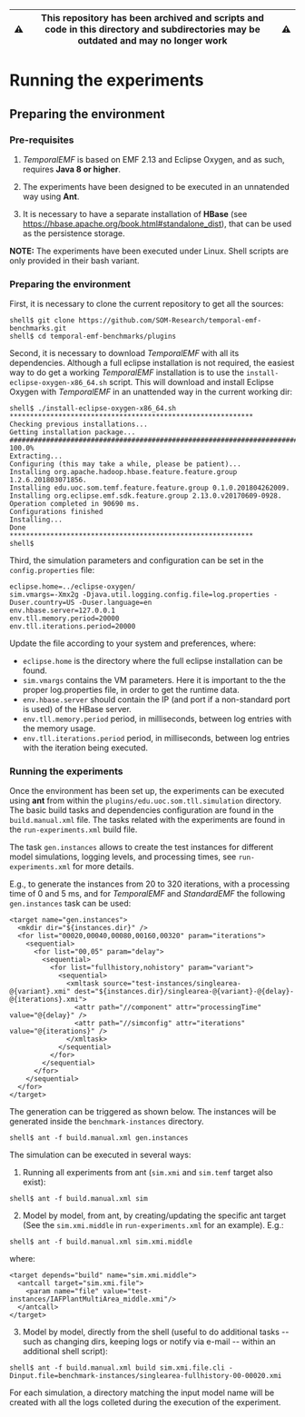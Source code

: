 :warning: | **This repository has been archived and scripts and code in this directory and subdirectories may be outdated and may no longer work** | :warning:
----------|----------------------------------------------------------------------------------------------------------------------------------------|----------

# Running the experiments

## Preparing the environment

### Pre-requisites

1. *TemporalEMF* is based on EMF 2.13 and Eclipse Oxygen, and as such, requires **Java 8 or higher**.

1. The experiments have been designed to be executed in an unnatended way using **Ant**.

3. It is necessary to have a separate installation of **HBase** (see https://hbase.apache.org/book.html#standalone_dist), that can be used as the persistence storage.

**NOTE:** The experiments have been executed under Linux. Shell scripts are only provided in their bash variant.

### Preparing the environment

First, it is necessary to clone the current repository to get all the sources:

```
shell$ git clone https://github.com/SOM-Research/temporal-emf-benchmarks.git
shell$ cd temporal-emf-benchmarks/plugins
```

Second, it is necessary to download *TemporalEMF* with all its dependencies. Although a full eclipse installation is not required, the easiest way to do get a working *TemporalEMF* installation  is to use the `install-eclipse-oxygen-x86_64.sh` script. This will download and install Eclipse Oxygen with *TemporalEMF* in an unattended way in the current working dir:

```
shell$ ./install-eclipse-oxygen-x86_64.sh
************************************************************
Checking previous installations...
Getting installation package...
######################################################################## 100.0%
Extracting...
Configuring (this may take a while, please be patient)...
Installing org.apache.hadoop.hbase.feature.feature.group 1.2.6.201803071856.
Installing edu.uoc.som.temf.feature.feature.group 0.1.0.201804262009.
Installing org.eclipse.emf.sdk.feature.group 2.13.0.v20170609-0928.
Operation completed in 90690 ms.
Configurations finished
Installing...
Done
************************************************************
shell$
```

Third, the simulation parameters and configuration can be set in the `config.properties` file:

```
eclipse.home=../eclipse-oxygen/
sim.vmargs=-Xmx2g -Djava.util.logging.config.file=log.properties -Duser.country=US -Duser.language=en
env.hbase.server=127.0.0.1
env.tll.memory.period=20000
env.tll.iterations.period=20000
```

Update the file according to your system and preferences, where:

* `eclipse.home` is the directory where the full eclipse installation can be found.
* `sim.vmargs` contains the VM parameters. Here it is important to the the proper log.properties file, in order to get the runtime data.
* `env.hbase.server` should contain the IP (and port if a non-standard port is used) of the HBase server.
* `env.tll.memory.period` period, in milliseconds, between log entries with the memory usage.
* `env.tll.iterations.period` period, in milliseconds, between log entries with the iteration being executed.

### Running the experiments

Once the environment has been set up, the experiments can be executed using **ant** from within the `plugins/edu.uoc.som.tll.simulation` directory.
The basic build tasks and dependencies configuration are found in the `build.manual.xml` file.
The tasks related with the experiments are found in the `run-experiments.xml` build file.

The task `gen.instances` allows to create the test instances for different model simulations, logging levels, and processing times, see `run-experiments.xml` for more details.

E.g., to generate the instances from 20 to 320 iterations, with a processing time of 0 and 5 ms, and for *TemporalEMF* and *StandardEMF* the following `gen.instances` task can be used:

```
<target name="gen.instances">
  <mkdir dir="${instances.dir}" />
  <for list="00020,00040,00080,00160,00320" param="iterations">
    <sequential>
      <for list="00,05" param="delay">
        <sequential>
          <for list="fullhistory,nohistory" param="variant">
            <sequential>
              <xmltask source="test-instances/singlearea-@{variant}.xmi" dest="${instances.dir}/singlearea-@{variant}-@{delay}-@{iterations}.xmi">
                <attr path="//component" attr="processingTime" value="@{delay}" />
                <attr path="//simconfig" attr="iterations" value="@{iterations}" />
              </xmltask>
            </sequential>
          </for>
        </sequential>
      </for>
    </sequential>
  </for>
</target>
```

The generation can be triggered as shown below. The instances will be generated inside the `benchmark-instances` directory.

```
shell$ ant -f build.manual.xml gen.instances
```

The simulation can be executed in several ways:

1. Running all experiments from ant (`sim.xmi` and `sim.temf` target also exist):

```
shell$ ant -f build.manual.xml sim
```


2. Model by model, from ant, by creating/updating the specific ant target (See the `sim.xmi.middle` in `run-experiments.xml` for an example). E.g.:

```
shell$ ant -f build.manual.xml sim.xmi.middle
```

where:

```
<target depends="build" name="sim.xmi.middle">
  <antcall target="sim.xmi.file">
    <param name="file" value="test-instances/IAFPlantMultiArea_middle.xmi"/>
  </antcall>
</target>
```


3. Model by model, directly from the shell (useful to do additional tasks -- such as changing dirs, keeping logs or notify via e-mail -- within an additional shell script):

```
shell$ ant -f build.manual.xml build sim.xmi.file.cli -Dinput.file=benchmark-instances/singlearea-fullhistory-00-00020.xmi
```

For each simulation, a directory matching the input model name will be created with all the logs colleted during the execution of the experiment.
